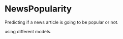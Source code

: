 # NewsPopularity
Predicting if a news article is going to be popular or not.

using different models.

